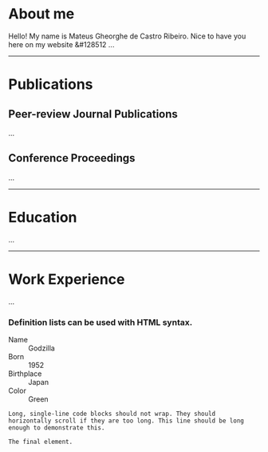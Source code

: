 # About me

Hello! My name is Mateus Gheorghe de Castro Ribeiro. Nice to have you here on my website &#128512 ...

__________________________________________________________________________________________________________
# Publications

## Peer-review Journal Publications
...
## Conference Proceedings
...

__________________________________________________________________________________________________________
# Education
...

__________________________________________________________________________________________________________
# Work Experience
...



### Definition lists can be used with HTML syntax.

<dl>
<dt>Name</dt>
<dd>Godzilla</dd>
<dt>Born</dt>
<dd>1952</dd>
<dt>Birthplace</dt>
<dd>Japan</dd>
<dt>Color</dt>
<dd>Green</dd>
</dl>

```
Long, single-line code blocks should not wrap. They should horizontally scroll if they are too long. This line should be long enough to demonstrate this.
```

```
The final element.
```
